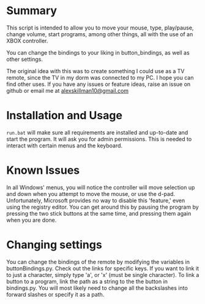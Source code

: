 # Summary
This script is intended to allow you to move your mouse, type, play/pause, 
change volume, start programs, among other things, all with the use of an XBOX controller.

You can change the bindings to your liking in button_bindings, as well as other settings.

The original idea with this was to create something I could use as a TV remote,
since the TV in my dorm was connected to my PC. I hope you can find other uses.
If you have any issues or feature ideas, raise an issue on github or email me at
alexskillman10@gmail.com

# Installation and Usage

`run.bat` will make sure all requirements are installed and up-to-date and start the program. 
It will ask you for admin permissions. This is needed to interact with certain menus and the keyboard.

# Known Issues
In all Windows' menus, you will notice the controller will move selection up and down
when you attempt to move the mouse, or use the d-pad. Unfortunately, Microsoft provides no
way to disable this 'feature,' even using the registry editor. You can get around this by pausing the program
by pressing the two stick buttons at the same time, and pressing them again when you are done.

# Changing settings

You can change the bindings of the remote by modifying the variables in buttonBindings.py.
Check out the links for specific keys. If you want to link it to just a character,
simply type 'a', or 'x' (must be single character). To link a button to a program,
link the path as a string to the the button in bindings.py. You will most likely
need to change all the backslashes into forward slashes or specify it as a path.

